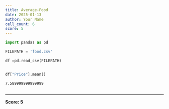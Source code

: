 ```yaml
---
title: Average-Food
date: 2025-01-13
author: Your Name
cell_count: 6
score: 5
---
```


```python
import pandas as pd
```


```python
FILEPATH = 'food.csv'
```


```python
df =pd.read_csv(FILEPATH)
```


```python

```


```python
df["Price"].mean()
```




    7.589999999999999




```python

```


---
**Score: 5**
